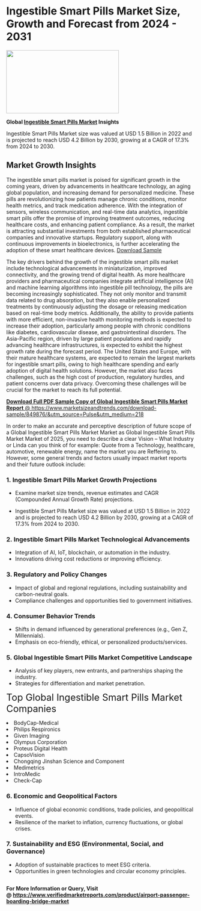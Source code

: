 <H1>Ingestible Smart Pills Market Size, Growth and Forecast from 2024 - 2031</H1><img class="aligncenter size-medium wp-image-584254" src="https://thirdeyenews.in/wp-content/uploads/2024/09/Global-Market-Research-300x168.jpeg" alt="" width="300" height="168" /><p><strong>Global&nbsp;<a href="https://www.marketsizeandtrends.com/download-sample/849876/&amp;utm_source=Pulse&amp;utm_medium=218">Ingestible Smart Pills Market</a> Insights</strong></p><p>Ingestible Smart Pills Market size was valued at USD 1.5 Billion in 2022 and is projected to reach USD 4.2 Billion by 2030, growing at a CAGR of 17.3% from 2024 to 2030.</p><p><h2>Market Growth Insights</h2> <p>The ingestible smart pills market is poised for significant growth in the coming years, driven by advancements in healthcare technology, an aging global population, and increasing demand for personalized medicine. These pills are revolutionizing how patients manage chronic conditions, monitor health metrics, and track medication adherence. With the integration of sensors, wireless communication, and real-time data analytics, ingestible smart pills offer the promise of improving treatment outcomes, reducing healthcare costs, and enhancing patient compliance. As a result, the market is attracting substantial investments from both established pharmaceutical companies and innovative startups. Regulatory support, along with continuous improvements in bioelectronics, is further accelerating the adoption of these smart healthcare devices. <a href="sample_download_link">Download Sample</a></p> <p>The key drivers behind the growth of the ingestible smart pills market include technological advancements in miniaturization, improved connectivity, and the growing trend of digital health. As more healthcare providers and pharmaceutical companies integrate artificial intelligence (AI) and machine learning algorithms into ingestible pill technology, the pills are becoming increasingly sophisticated. They not only monitor and transmit data related to drug absorption, but they also enable personalized treatments by continuously adjusting the dosage or releasing medication based on real-time body metrics. Additionally, the ability to provide patients with more efficient, non-invasive health monitoring methods is expected to increase their adoption, particularly among people with chronic conditions like diabetes, cardiovascular disease, and gastrointestinal disorders. The Asia-Pacific region, driven by large patient populations and rapidly advancing healthcare infrastructures, is expected to exhibit the highest growth rate during the forecast period. The United States and Europe, with their mature healthcare systems, are expected to remain the largest markets for ingestible smart pills, owing to high healthcare spending and early adoption of digital health solutions. However, the market also faces challenges, such as the high cost of production, regulatory hurdles, and patient concerns over data privacy. Overcoming these challenges will be crucial for the market to reach its full potential. <a href="more_info_link"></p><p><span class=""><strong>Download Full PDF Sample Copy of Global Ingestible Smart Pills Market Report</strong> @ <a href="https://www.marketsizeandtrends.com/download-sample/849876/&amp;utm_source=Pulse&amp;utm_medium=218" target="_blank">https://www.marketsizeandtrends.com/download-sample/849876/&amp;utm_source=Pulse&amp;utm_medium=218</a></span></p><p>In order to make an accurate and perceptive description of future scope of a Global&nbsp;Ingestible Smart Pills Market Market as Global&nbsp;Ingestible Smart Pills Market Market of 2025, you need to describe a clear Vision &ndash; What Industry or Linda can you think of for example: Quote from a Technology, healthcare, automotive, renewable energy, name the market you are Reffering to. However, some general trends and factors usually impact market reports and their future outlook include:</p><h3>1.&nbsp;<strong>Ingestible Smart Pills Market Growth Projections</strong></h3><ul><li>Examine market size trends, revenue estimates and CAGR (Compounded Annual Growth Rate) projections.</li><li><p>Ingestible Smart Pills Market size was valued at USD 1.5 Billion in 2022 and is projected to reach USD 4.2 Billion by 2030, growing at a CAGR of 17.3% from 2024 to 2030.</p></li></ul><h3>2.&nbsp;<strong>Ingestible Smart Pills Market Technological Advancements</strong></h3><ul><li>Integration of AI, IoT, blockchain, or automation in the industry.</li><li>Innovations driving cost reductions or improving efficiency.</li></ul><h3>3.&nbsp;<strong>Regulatory and Policy Changes</strong></h3><ul><li>Impact of global and regional regulations, including sustainability and carbon-neutral goals.</li><li>Compliance challenges and opportunities tied to government initiatives.</li></ul><h3>4.&nbsp;<strong>Consumer Behavior Trends</strong></h3><ul><li>Shifts in demand influenced by generational preferences (e.g., Gen Z, Millennials).</li><li>Emphasis on eco-friendly, ethical, or personalized products/services.</li></ul><h3>5.&nbsp;<strong>Global Ingestible Smart Pills Market Competitive Landscape</strong></h3><ul><li>Analysis of key players, new entrants, and partnerships shaping the industry.</li><li>Strategies for differentiation and market penetration.</li></ul><p data-pm-slice="1 1 []"><span style="color: inherit; font-family: inherit; font-size: 25px;">Top Global Ingestible Smart Pills Market Companies</span></p><div class="" data-test-id=""><p><li>BodyCap-Medical</li><li> Philips Respironics</li><li> Given Imaging</li><li> Olympus Corporation</li><li> Proteus Digital Health</li><li> CapsoVision</li><li> Chongqing Jinshan Science and Component</li><li> Medimetrics</li><li> IntroMedic</li><li> Check-Cap</li></p></div><h3>6.&nbsp;<strong>Economic and Geopolitical Factors</strong></h3><ul><li>Influence of global economic conditions, trade policies, and geopolitical events.</li><li>Resilience of the market to inflation, currency fluctuations, or global crises.</li></ul><h3>7.&nbsp;<strong>Sustainability and ESG (Environmental, Social, and Governance)</strong></h3><ul><li>Adoption of sustainable practices to meet ESG criteria.</li><li>Opportunities in green technologies and circular economy principles.</li></ul><h2><strong style="font-size: 14px;">For More Information or Query, Visit @&nbsp;</strong><a style="background-color: #ffffff; font-size: 14px;" href="https://www.marketsizeandtrends.com/report/ingestible-smart-pills-market/" target="_blank">https://www.verifiedmarketreports.com/product/airport-passenger-boarding-bridge-market</a></h2>
